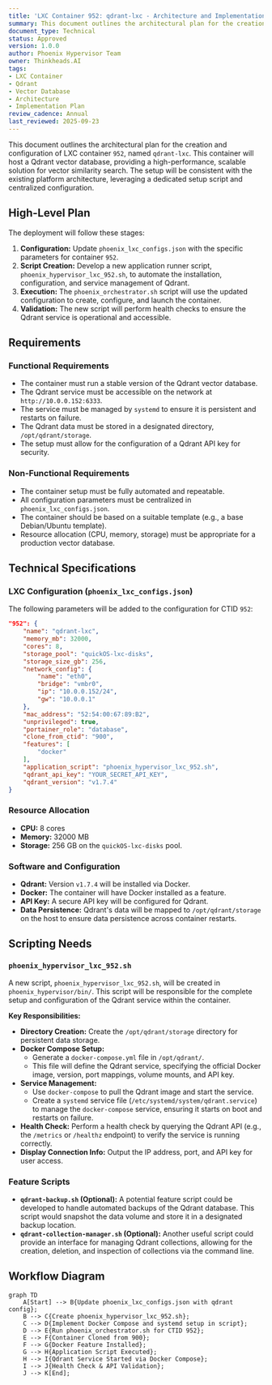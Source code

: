 ```yaml
---
title: 'LXC Container 952: qdrant-lxc - Architecture and Implementation Plan'
summary: This document outlines the architectural plan for the creation and configuration of LXC container 952.
document_type: Technical
status: Approved
version: 1.0.0
author: Phoenix Hypervisor Team
owner: Thinkheads.AI
tags:
- LXC Container
- Qdrant
- Vector Database
- Architecture
- Implementation Plan
review_cadence: Annual
last_reviewed: 2025-09-23
---
```

This document outlines the architectural plan for the creation and configuration of LXC container `952`, named `qdrant-lxc`. This container will host a Qdrant vector database, providing a high-performance, scalable solution for vector similarity search. The setup will be consistent with the existing platform architecture, leveraging a dedicated setup script and centralized configuration.

## High-Level Plan

The deployment will follow these stages:

1.  **Configuration:** Update `phoenix_lxc_configs.json` with the specific parameters for container `952`.
2.  **Script Creation:** Develop a new application runner script, `phoenix_hypervisor_lxc_952.sh`, to automate the installation, configuration, and service management of Qdrant.
3.  **Execution:** The `phoenix_orchestrator.sh` script will use the updated configuration to create, configure, and launch the container.
4.  **Validation:** The new script will perform health checks to ensure the Qdrant service is operational and accessible.

## Requirements

### Functional Requirements

- The container must run a stable version of the Qdrant vector database.
- The Qdrant service must be accessible on the network at `http://10.0.0.152:6333`.
- The service must be managed by `systemd` to ensure it is persistent and restarts on failure.
- The Qdrant data must be stored in a designated directory, `/opt/qdrant/storage`.
- The setup must allow for the configuration of a Qdrant API key for security.

### Non-Functional Requirements

- The container setup must be fully automated and repeatable.
- All configuration parameters must be centralized in `phoenix_lxc_configs.json`.
- The container should be based on a suitable template (e.g., a base Debian/Ubuntu template).
- Resource allocation (CPU, memory, storage) must be appropriate for a production vector database.

## Technical Specifications

### LXC Configuration (`phoenix_lxc_configs.json`)

The following parameters will be added to the configuration for CTID `952`:

```json
"952": {
    "name": "qdrant-lxc",
    "memory_mb": 32000,
    "cores": 8,
    "storage_pool": "quickOS-lxc-disks",
    "storage_size_gb": 256,
    "network_config": {
        "name": "eth0",
        "bridge": "vmbr0",
        "ip": "10.0.0.152/24",
        "gw": "10.0.0.1"
    },
    "mac_address": "52:54:00:67:89:B2",
    "unprivileged": true,
    "portainer_role": "database",
    "clone_from_ctid": "900",
    "features": [
        "docker"
    ],
    "application_script": "phoenix_hypervisor_lxc_952.sh",
    "qdrant_api_key": "YOUR_SECRET_API_KEY",
    "qdrant_version": "v1.7.4"
}
```

### Resource Allocation

-   **CPU:** 8 cores
-   **Memory:** 32000 MB
-   **Storage:** 256 GB on the `quickOS-lxc-disks` pool.

### Software and Configuration

-   **Qdrant:** Version `v1.7.4` will be installed via Docker.
-   **Docker:** The container will have Docker installed as a feature.
-   **API Key:** A secure API key will be configured for Qdrant.
-   **Data Persistence:** Qdrant's data will be mapped to `/opt/qdrant/storage` on the host to ensure data persistence across container restarts.

## Scripting Needs

### `phoenix_hypervisor_lxc_952.sh`

A new script, `phoenix_hypervisor_lxc_952.sh`, will be created in `phoenix_hypervisor/bin/`. This script will be responsible for the complete setup and configuration of the Qdrant service within the container.

**Key Responsibilities:**

-   **Directory Creation:** Create the `/opt/qdrant/storage` directory for persistent data storage.
-   **Docker Compose Setup:**
    -   Generate a `docker-compose.yml` file in `/opt/qdrant/`.
    -   This file will define the Qdrant service, specifying the official Docker image, version, port mappings, volume mounts, and API key.
-   **Service Management:**
    -   Use `docker-compose` to pull the Qdrant image and start the service.
    -   Create a `systemd` service file (`/etc/systemd/system/qdrant.service`) to manage the `docker-compose` service, ensuring it starts on boot and restarts on failure.
-   **Health Check:** Perform a health check by querying the Qdrant API (e.g., the `/metrics` or `/healthz` endpoint) to verify the service is running correctly.
-   **Display Connection Info:** Output the IP address, port, and API key for user access.

### Feature Scripts

-   **`qdrant-backup.sh` (Optional):** A potential feature script could be developed to handle automated backups of the Qdrant database. This script would snapshot the data volume and store it in a designated backup location.
-   **`qdrant-collection-manager.sh` (Optional):** Another useful script could provide an interface for managing Qdrant collections, allowing for the creation, deletion, and inspection of collections via the command line.

## Workflow Diagram

```mermaid
graph TD
    A[Start] --> B{Update phoenix_lxc_configs.json with qdrant config};
    B --> C{Create phoenix_hypervisor_lxc_952.sh};
    C --> D{Implement Docker Compose and systemd setup in script};
    D --> E{Run phoenix_orchestrator.sh for CTID 952};
    E --> F{Container Cloned from 900};
    F --> G{Docker Feature Installed};
    G --> H{Application Script Executed};
    H --> I{Qdrant Service Started via Docker Compose};
    I --> J{Health Check & API Validation};
    J --> K[End];
```
